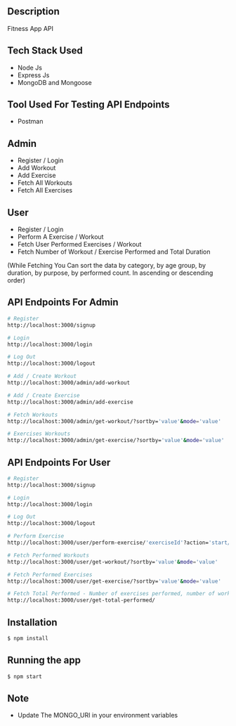 ## Description
Fitness App API

## Tech Stack Used
- Node Js
- Express Js 
- MongoDB and Mongoose

## Tool Used For Testing API Endpoints
- Postman

## Admin
- Register / Login
- Add Workout
- Add Exercise
- Fetch All Workouts
- Fetch All Exercises

## User
- Register / Login
- Perform A Exercise / Workout
- Fetch User Performed Exercises / Workout
- Fetch Number of Workout / Exercise Performed and Total Duration

(While Fetching You Can sort the data by category, by age group, by duration, by purpose, by performed count. In ascending or descending order)

## API Endpoints For Admin

```bash
# Register
http://localhost:3000/signup

# Login
http://localhost:3000/login

# Log Out
http://localhost:3000/logout

# Add / Create Workout
http://localhost:3000/admin/add-workout

# Add / Create Exercise
http://localhost:3000/admin/add-exercise

# Fetch Workouts
http://localhost:3000/admin/get-workout/?sortby='value'&mode='value'

# Exercises Workouts
http://localhost:3000/admin/get-exercise/?sortby='value'&mode='value'
```

## API Endpoints For User

```bash
# Register
http://localhost:3000/signup

# Login
http://localhost:3000/login

# Log Out
http://localhost:3000/logout

# Perform Exercise
http://localhost:3000/user/perform-exercise/'exerciseId'?action='start/stop'

# Fetch Performed Workouts
http://localhost:3000/user/get-workout/?sortby='value'&mode='value'

# Fetch Performed Exercises
http://localhost:3000/user/get-exercise/?sortby='value'&mode='value'

# Fetch Total Performed - Number of exercises performed, number of workouts performed, and total duration for which all the exercise/workout performed.
http://localhost:3000/user/get-total-performed/

```

## Installation

```bash
$ npm install
```

## Running the app

```bash
$ npm start
```

## Note
- Update The MONGO_URI in your environment variables
